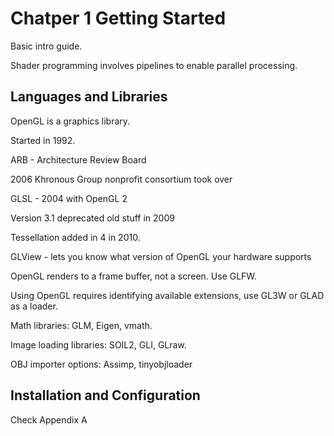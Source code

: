 # Chatper 1 Getting Started 

Basic intro guide. 

Shader programming involves pipelines to enable parallel processing.

## Languages and Libraries

OpenGL is a graphics library.

Started in 1992.

ARB - Architecture Review Board

2006 Khronous Group nonprofit consortium took over

GLSL - 2004 with OpenGL 2

Version 3.1 deprecated old stuff in 2009

Tessellation added in 4 in 2010.

GLView - lets you know what version of OpenGL your hardware supports

OpenGL renders to a frame buffer, not a screen. Use GLFW.

Using OpenGL requires identifying available extensions, use GL3W or GLAD as a loader.

Math libraries: GLM, Eigen, vmath.

Image loading libraries: SOIL2, GLI, GLraw.

OBJ importer options: Assimp, tinyobjloader

## Installation and Configuration

Check Appendix A